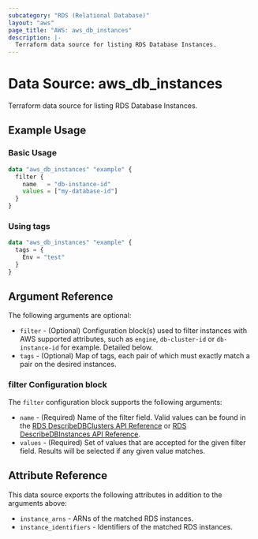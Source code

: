 ```yaml
---
subcategory: "RDS (Relational Database)"
layout: "aws"
page_title: "AWS: aws_db_instances"
description: |-
  Terraform data source for listing RDS Database Instances.
---
```


# Data Source: aws_db_instances

Terraform data source for listing RDS Database Instances.

## Example Usage

### Basic Usage

```terraform
data "aws_db_instances" "example" {
  filter {
    name   = "db-instance-id"
    values = ["my-database-id"]
  }
}
```

### Using tags

```terraform
data "aws_db_instances" "example" {
  tags = {
    Env = "test"
  }
}
```

## Argument Reference

The following arguments are optional:

* `filter` - (Optional) Configuration block(s) used to filter instances with AWS supported attributes, such as `engine`, `db-cluster-id` or `db-instance-id` for example. Detailed below.
* `tags` - (Optional) Map of tags, each pair of which must exactly match a pair on the desired instances.

### filter Configuration block

The `filter` configuration block supports the following arguments:

* `name` - (Required) Name of the filter field. Valid values can be found in the [RDS DescribeDBClusters API Reference](https://docs.aws.amazon.com/AmazonRDS/latest/APIReference/API_DescribeDBClusters.html) or [RDS DescribeDBInstances API Reference](https://docs.aws.amazon.com/AmazonRDS/latest/APIReference/API_DescribeDBInstances.html).
* `values` - (Required) Set of values that are accepted for the given filter field. Results will be selected if any given value matches.

## Attribute Reference

This data source exports the following attributes in addition to the arguments above:

* `instance_arns` - ARNs of the matched RDS instances.
* `instance_identifiers` - Identifiers of the matched RDS instances.
